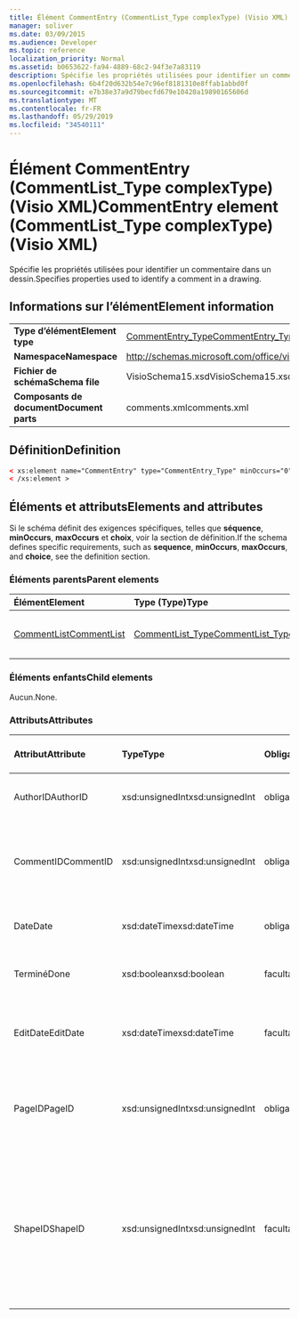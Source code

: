 ```yaml
---
title: Élément CommentEntry (CommentList_Type complexType) (Visio XML)
manager: soliver
ms.date: 03/09/2015
ms.audience: Developer
ms.topic: reference
localization_priority: Normal
ms.assetid: b0653622-fa94-4889-68c2-94f3e7a83119
description: Spécifie les propriétés utilisées pour identifier un commentaire dans un dessin.
ms.openlocfilehash: 6b4f20d632b54e7c96ef8181310e8ffab1abbd0f
ms.sourcegitcommit: e7b38e37a9d79becfd679e10420a19890165606d
ms.translationtype: MT
ms.contentlocale: fr-FR
ms.lasthandoff: 05/29/2019
ms.locfileid: "34540111"
---
```

# <a name="commententry-element-commentlist_type-complextype-visio-xml"></a><span data-ttu-id="89ac1-103">Élément CommentEntry (CommentList_Type complexType) (Visio XML)</span><span class="sxs-lookup"><span data-stu-id="89ac1-103">CommentEntry element (CommentList_Type complexType) (Visio XML)</span></span>

<span data-ttu-id="89ac1-104">Spécifie les propriétés utilisées pour identifier un commentaire dans un dessin.</span><span class="sxs-lookup"><span data-stu-id="89ac1-104">Specifies properties used to identify a comment in a drawing.</span></span>
  
## <a name="element-information"></a><span data-ttu-id="89ac1-105">Informations sur l’élément</span><span class="sxs-lookup"><span data-stu-id="89ac1-105">Element information</span></span>

|||
|:-----|:-----|
|<span data-ttu-id="89ac1-106">**Type d’élément**</span><span class="sxs-lookup"><span data-stu-id="89ac1-106">**Element type**</span></span> <br/> |[<span data-ttu-id="89ac1-107">CommentEntry_Type</span><span class="sxs-lookup"><span data-stu-id="89ac1-107">CommentEntry_Type</span></span>](commententry_type-complextypevisio-xml.md) <br/> |
|<span data-ttu-id="89ac1-108">**Namespace**</span><span class="sxs-lookup"><span data-stu-id="89ac1-108">**Namespace**</span></span> <br/> |http://schemas.microsoft.com/office/visio/2012/main  <br/> |
|<span data-ttu-id="89ac1-109">**Fichier de schéma**</span><span class="sxs-lookup"><span data-stu-id="89ac1-109">**Schema file**</span></span> <br/> |<span data-ttu-id="89ac1-110">VisioSchema15.xsd</span><span class="sxs-lookup"><span data-stu-id="89ac1-110">VisioSchema15.xsd</span></span>  <br/> |
|<span data-ttu-id="89ac1-111">**Composants de document**</span><span class="sxs-lookup"><span data-stu-id="89ac1-111">**Document parts**</span></span> <br/> |<span data-ttu-id="89ac1-112">comments.xml</span><span class="sxs-lookup"><span data-stu-id="89ac1-112">comments.xml</span></span>  <br/> |
   
## <a name="definition"></a><span data-ttu-id="89ac1-113">Définition</span><span class="sxs-lookup"><span data-stu-id="89ac1-113">Definition</span></span>

```XML
< xs:element name="CommentEntry" type="CommentEntry_Type" minOccurs="0" maxOccurs="unbounded" >
< /xs:element >
```

## <a name="elements-and-attributes"></a><span data-ttu-id="89ac1-114">Éléments et attributs</span><span class="sxs-lookup"><span data-stu-id="89ac1-114">Elements and attributes</span></span>

<span data-ttu-id="89ac1-115">Si le schéma définit des exigences spécifiques, telles que **séquence**, **minOccurs**, **maxOccurs** et **choix**, voir la section de définition.</span><span class="sxs-lookup"><span data-stu-id="89ac1-115">If the schema defines specific requirements, such as **sequence**, **minOccurs**, **maxOccurs**, and **choice**, see the definition section.</span></span> 
  
### <a name="parent-elements"></a><span data-ttu-id="89ac1-116">Éléments parents</span><span class="sxs-lookup"><span data-stu-id="89ac1-116">Parent elements</span></span>

|<span data-ttu-id="89ac1-117">**Élément**</span><span class="sxs-lookup"><span data-stu-id="89ac1-117">**Element**</span></span>|<span data-ttu-id="89ac1-118">**Type (Type)**</span><span class="sxs-lookup"><span data-stu-id="89ac1-118">**Type**</span></span>|<span data-ttu-id="89ac1-119">**Description**</span><span class="sxs-lookup"><span data-stu-id="89ac1-119">**Description**</span></span>|
|:-----|:-----|:-----|
|[<span data-ttu-id="89ac1-120">CommentList</span><span class="sxs-lookup"><span data-stu-id="89ac1-120">CommentList</span></span>](commentlist-element-comments_type-complextypevisio-xml.md) <br/> |[<span data-ttu-id="89ac1-121">CommentList_Type</span><span class="sxs-lookup"><span data-stu-id="89ac1-121">CommentList_Type</span></span>](commentlist_type-complextypevisio-xml.md) <br/> |<span data-ttu-id="89ac1-122">Spécifie les commentaires d’un dessin.</span><span class="sxs-lookup"><span data-stu-id="89ac1-122">Specifies the comments in a drawing.</span></span>  <br/> |
   
### <a name="child-elements"></a><span data-ttu-id="89ac1-123">Éléments enfants</span><span class="sxs-lookup"><span data-stu-id="89ac1-123">Child elements</span></span>

<span data-ttu-id="89ac1-124">Aucun.</span><span class="sxs-lookup"><span data-stu-id="89ac1-124">None.</span></span>
  
### <a name="attributes"></a><span data-ttu-id="89ac1-125">Attributs</span><span class="sxs-lookup"><span data-stu-id="89ac1-125">Attributes</span></span>

|<span data-ttu-id="89ac1-126">**Attribut**</span><span class="sxs-lookup"><span data-stu-id="89ac1-126">**Attribute**</span></span>|<span data-ttu-id="89ac1-127">**Type**</span><span class="sxs-lookup"><span data-stu-id="89ac1-127">**Type**</span></span>|<span data-ttu-id="89ac1-128">**Obligatoire**</span><span class="sxs-lookup"><span data-stu-id="89ac1-128">**Required**</span></span>|<span data-ttu-id="89ac1-129">**Description**</span><span class="sxs-lookup"><span data-stu-id="89ac1-129">**Description**</span></span>|<span data-ttu-id="89ac1-130">**Valeurs possibles**</span><span class="sxs-lookup"><span data-stu-id="89ac1-130">**Possible values**</span></span>|
|:-----|:-----|:-----|:-----|:-----|
|<span data-ttu-id="89ac1-131">AuthorID</span><span class="sxs-lookup"><span data-stu-id="89ac1-131">AuthorID</span></span>  <br/> |<span data-ttu-id="89ac1-132">xsd:unsignedInt</span><span class="sxs-lookup"><span data-stu-id="89ac1-132">xsd:unsignedInt</span></span>  <br/> |<span data-ttu-id="89ac1-133">obligatoire</span><span class="sxs-lookup"><span data-stu-id="89ac1-133">required</span></span>  <br/> |<span data-ttu-id="89ac1-134">Valeur basée sur un qui identifie l’auteur.</span><span class="sxs-lookup"><span data-stu-id="89ac1-134">A one-based value that identifies the author.</span></span>  <br/> |<span data-ttu-id="89ac1-135">Valeurs du type xsd:unsignedInt.</span><span class="sxs-lookup"><span data-stu-id="89ac1-135">Values of the xsd:unsignedInt type.</span></span>  <br/> |
|<span data-ttu-id="89ac1-136">CommentID</span><span class="sxs-lookup"><span data-stu-id="89ac1-136">CommentID</span></span>  <br/> |<span data-ttu-id="89ac1-137">xsd:unsignedInt</span><span class="sxs-lookup"><span data-stu-id="89ac1-137">xsd:unsignedInt</span></span>  <br/> |<span data-ttu-id="89ac1-138">obligatoire</span><span class="sxs-lookup"><span data-stu-id="89ac1-138">required</span></span>  <br/> |<span data-ttu-id="89ac1-139">Valeur unique qui identifie le commentaire dans une page de dessin.</span><span class="sxs-lookup"><span data-stu-id="89ac1-139">A unique value that identifies the comment in a drawing page.</span></span>  <br/> |<span data-ttu-id="89ac1-140">Valeurs du type xsd:unsignedInt.</span><span class="sxs-lookup"><span data-stu-id="89ac1-140">Values of the xsd:unsignedInt type.</span></span>  <br/> |
|<span data-ttu-id="89ac1-141">Date</span><span class="sxs-lookup"><span data-stu-id="89ac1-141">Date</span></span>  <br/> |<span data-ttu-id="89ac1-142">xsd:dateTime</span><span class="sxs-lookup"><span data-stu-id="89ac1-142">xsd:dateTime</span></span>  <br/> |<span data-ttu-id="89ac1-143">obligatoire</span><span class="sxs-lookup"><span data-stu-id="89ac1-143">required</span></span>  <br/> |<span data-ttu-id="89ac1-144">Indique quand un commentaire a été créé.</span><span class="sxs-lookup"><span data-stu-id="89ac1-144">Specifies when a comment was created.</span></span>  <br/> |<span data-ttu-id="89ac1-145">Valeurs du type xsd:dateTime.</span><span class="sxs-lookup"><span data-stu-id="89ac1-145">Values of the xsd:dateTime type.</span></span>  <br/> |
|<span data-ttu-id="89ac1-146">Terminé</span><span class="sxs-lookup"><span data-stu-id="89ac1-146">Done</span></span>  <br/> |<span data-ttu-id="89ac1-147">xsd:boolean</span><span class="sxs-lookup"><span data-stu-id="89ac1-147">xsd:boolean</span></span>  <br/> |<span data-ttu-id="89ac1-148">facultatif</span><span class="sxs-lookup"><span data-stu-id="89ac1-148">optional</span></span>  <br/> |<span data-ttu-id="89ac1-149">Spécifie l’état actuel du commentaire.</span><span class="sxs-lookup"><span data-stu-id="89ac1-149">Specifies the current state of the comment.</span></span>  <br/> |<span data-ttu-id="89ac1-150">Valeurs du type xsd:boolean.</span><span class="sxs-lookup"><span data-stu-id="89ac1-150">Values of the xsd:boolean type.</span></span>  <br/> |
|<span data-ttu-id="89ac1-151">EditDate</span><span class="sxs-lookup"><span data-stu-id="89ac1-151">EditDate</span></span>  <br/> |<span data-ttu-id="89ac1-152">xsd:dateTime</span><span class="sxs-lookup"><span data-stu-id="89ac1-152">xsd:dateTime</span></span>  <br/> |<span data-ttu-id="89ac1-153">facultatif</span><span class="sxs-lookup"><span data-stu-id="89ac1-153">optional</span></span>  <br/> |<span data-ttu-id="89ac1-154">Indique quand un commentaire a été modifié pour la dernière fois.</span><span class="sxs-lookup"><span data-stu-id="89ac1-154">Specifies when a comment was last changed.</span></span>  <br/> |<span data-ttu-id="89ac1-155">Valeurs du type xsd:dateTime.</span><span class="sxs-lookup"><span data-stu-id="89ac1-155">Values of the xsd:dateTime type.</span></span>  <br/> |
|<span data-ttu-id="89ac1-156">PageID</span><span class="sxs-lookup"><span data-stu-id="89ac1-156">PageID</span></span>  <br/> |<span data-ttu-id="89ac1-157">xsd:unsignedInt</span><span class="sxs-lookup"><span data-stu-id="89ac1-157">xsd:unsignedInt</span></span>  <br/> |<span data-ttu-id="89ac1-158">obligatoire</span><span class="sxs-lookup"><span data-stu-id="89ac1-158">required</span></span>  <br/> |<span data-ttu-id="89ac1-159">Valeur qui identifie la page de dessin sur qui se trouve le commentaire.</span><span class="sxs-lookup"><span data-stu-id="89ac1-159">A value that identifies the drawing page the comment is on.</span></span>  <br/> |<span data-ttu-id="89ac1-160">Valeurs du type xsd:unsignedInt.</span><span class="sxs-lookup"><span data-stu-id="89ac1-160">Values of the xsd:unsignedInt type.</span></span>  <br/> |
|<span data-ttu-id="89ac1-161">ShapeID</span><span class="sxs-lookup"><span data-stu-id="89ac1-161">ShapeID</span></span>  <br/> |<span data-ttu-id="89ac1-162">xsd:unsignedInt</span><span class="sxs-lookup"><span data-stu-id="89ac1-162">xsd:unsignedInt</span></span>  <br/> |<span data-ttu-id="89ac1-163">facultatif</span><span class="sxs-lookup"><span data-stu-id="89ac1-163">optional</span></span>  <br/> |<span data-ttu-id="89ac1-164">Valeur qui identifie la forme sur quelle forme se trouve le commentaire.</span><span class="sxs-lookup"><span data-stu-id="89ac1-164">A value that identifies the shape the comment is on.</span></span> <span data-ttu-id="89ac1-165">Si aucun ShapeID n’est spécifié, le commentaire fait référence à la page de dessin.</span><span class="sxs-lookup"><span data-stu-id="89ac1-165">If no ShapeID is specified, the comment refers to the drawing page.</span></span>  <br/> |<span data-ttu-id="89ac1-166">Valeurs du type xsd:unsignedInt.</span><span class="sxs-lookup"><span data-stu-id="89ac1-166">Values of the xsd:unsignedInt type.</span></span>  <br/> |
   

